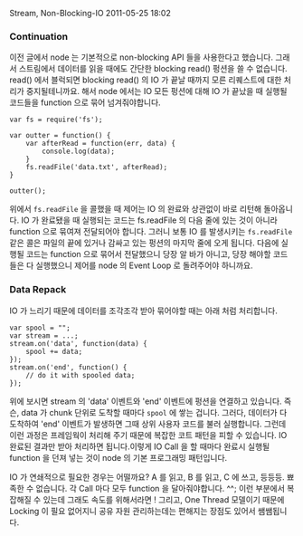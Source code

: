 Stream, Non-Blocking-IO
2011-05-25 18:02

### Continuation

이전 글에서 node 는 기본적으로 non-blocking API 들을 사용한다고 했습니다. 그래서 스트림에서 데이터를 읽을 때에도 간단한 blocking read() 펑션을 쓸 수 없습니다. read() 에서 블럭되면 blocking read() 의 IO 가 끝날 때까지 모른 리퀘스트에 대한 처리가 중지될테니까요. 해서 node 에서는 IO 모든 펑션에 대해 IO 가 끝났을 때 실행될 코드들을 function 으로 묶어 넘겨줘야합니다.

	var fs = require('fs');
	
	var outter = function() {
		var afterRead = function(err, data) {
			console.log(data);
		}
		fs.readFile('data.txt', afterRead);
	}
	
	outter();

위에서 `fs.readFile` 을 콜했을 때 제어는 IO 의 완료와 상관없이 바로 리턴해 돌아옵니다. IO 가 완료됐을 때 실행되는 코드는 fs.readFile 의 다음 줄에 있는 것이 아니라 function 으로 묶여져 전달되어야 합니다. 그러니 보통 IO 를 발생시키는 `fs.readFile` 같은 콜은 파일의 끝에 있거나 감싸고 있는 펑션의 마지막 줄에 오게 됩니다. 다음에 실행될 코드는 function 으로 묶어서 전달했으니 당장 알 바가 아니고, 당장 해야할 코드들은 다 실행했으니 제어를 node 의 Event Loop 로 돌려주어야 하니까요.

### Data Repack

IO 가 느리기 때문에 데이터를 조각조각 받아 묶어야할 때는 아래 처럼 처리합니다.

	var spool = "";
	var stream = ...;
	stream.on('data', function(data) {
		spool += data;
	});
	stream.on('end', function() {
		// do it with spooled data;
	});

위에 보시면 stream 의 'data' 이벤트와 'end' 이벤트에 펑션을 연결하고 있습니다. 즉슨, data 가 chunk 단위로 도착할 때마다 `spool` 에 쌓는 겁니다. 그러다, 데이터가 다 도착하여 'end' 이벤트가 발생하면 그때 상위 사용자 코드를 불러 실행합니다. 그런데 이런 과정은 프레임웍이 처리해 주기 때문에 복잡한 코트 패턴을 피할 수 있습니다. IO 완료된 결과만 받아 처리하면 됩니다.이렇게 IO Call 을 할 때마다 완료시 실행될 function 을 던져 넣는 것이 node 의 기본 프로그래밍 패턴입니다.

IO 가 연쇄적으로 필요한 경우는 어떨까요? A 를 읽고, B 를 읽고, C 에 쓰고, 등등등. 뾰족한 수 없습니다. 각 Call 마다 모두 function 을 달아줘야합니다. ^^; 이런 부분에서 복잡해질 수 있는데 그래도 속도를 위해서라면 ! 그리고, One Thread 모델이기 때문에 Locking 이 필요 없어지니 공유 자원 관리하는데는 편해지는 장점도 있어서 쌤쌤됩니다.

